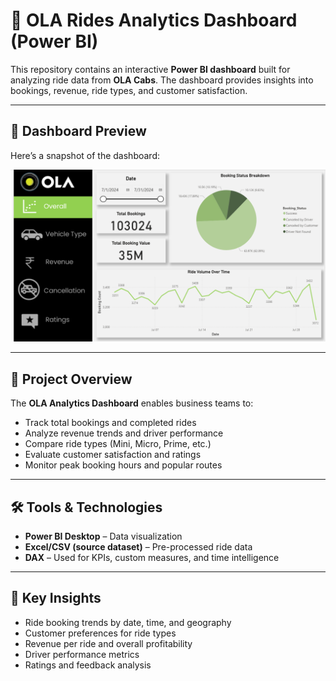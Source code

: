 # 🚖 OLA Rides Analytics Dashboard (Power BI)

This repository contains an interactive **Power BI dashboard** built for analyzing ride data from **OLA Cabs**. The dashboard provides insights into bookings, revenue, ride types, and customer satisfaction.

---

## 📸 Dashboard Preview
Here’s a snapshot of the dashboard:  

![OLA Dashboard](images/ola_dashboard.png)

---

## 🚀 Project Overview
The **OLA Analytics Dashboard** enables business teams to:
- Track total bookings and completed rides
- Analyze revenue trends and driver performance
- Compare ride types (Mini, Micro, Prime, etc.)
- Evaluate customer satisfaction and ratings
- Monitor peak booking hours and popular routes

---

## 🛠️ Tools & Technologies
- **Power BI Desktop** – Data visualization
- **Excel/CSV (source dataset)** – Pre-processed ride data
- **DAX** – Used for KPIs, custom measures, and time intelligence

---

## 📌 Key Insights
- Ride booking trends by date, time, and geography
- Customer preferences for ride types
- Revenue per ride and overall profitability
- Driver performance metrics
- Ratings and feedback analysis
